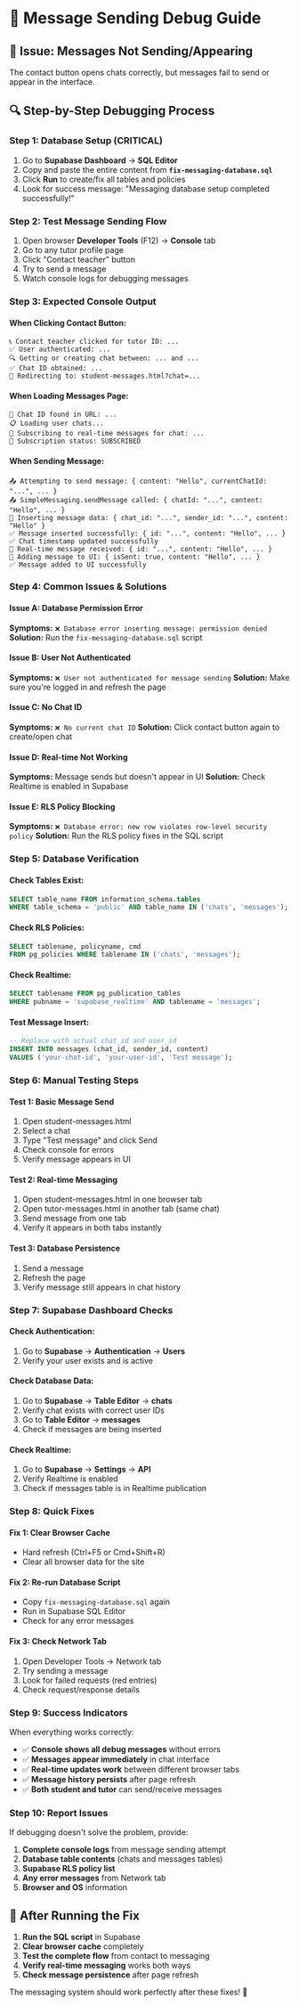 # 🔧 **Message Sending Debug Guide**

## 🎯 **Issue: Messages Not Sending/Appearing**

The contact button opens chats correctly, but messages fail to send or appear in the interface.

## 🔍 **Step-by-Step Debugging Process**

### **Step 1: Database Setup (CRITICAL)**
1. Go to **Supabase Dashboard** → **SQL Editor**
2. Copy and paste the entire content from **`fix-messaging-database.sql`**
3. Click **Run** to create/fix all tables and policies
4. Look for success message: "Messaging database setup completed successfully!"

### **Step 2: Test Message Sending Flow**
1. Open browser **Developer Tools** (F12) → **Console** tab
2. Go to any tutor profile page
3. Click "Contact teacher" button
4. Try to send a message
5. Watch console logs for debugging messages

### **Step 3: Expected Console Output**

#### **When Clicking Contact Button:**
```
📞 Contact teacher clicked for tutor ID: ...
✅ User authenticated: ...
🔍 Getting or creating chat between: ... and ...
✅ Chat ID obtained: ...
🔄 Redirecting to: student-messages.html?chat=...
```

#### **When Loading Messages Page:**
```
🔗 Chat ID found in URL: ...
📋 Loading user chats...
🔔 Subscribing to real-time messages for chat: ...
🔔 Subscription status: SUBSCRIBED
```

#### **When Sending Message:**
```
📤 Attempting to send message: { content: "Hello", currentChatId: "...", ... }
📤 SimpleMessaging.sendMessage called: { chatId: "...", content: "Hello", ... }
📝 Inserting message data: { chat_id: "...", sender_id: "...", content: "Hello" }
✅ Message inserted successfully: { id: "...", content: "Hello", ... }
✅ Chat timestamp updated successfully
📨 Real-time message received: { id: "...", content: "Hello", ... }
💬 Adding message to UI: { isSent: true, content: "Hello", ... }
✅ Message added to UI successfully
```

### **Step 4: Common Issues & Solutions**

#### **Issue A: Database Permission Error**
**Symptoms:** `❌ Database error inserting message: permission denied`
**Solution:** Run the `fix-messaging-database.sql` script

#### **Issue B: User Not Authenticated**
**Symptoms:** `❌ User not authenticated for message sending`
**Solution:** Make sure you're logged in and refresh the page

#### **Issue C: No Chat ID**
**Symptoms:** `❌ No current chat ID`
**Solution:** Click contact button again to create/open chat

#### **Issue D: Real-time Not Working**
**Symptoms:** Message sends but doesn't appear in UI
**Solution:** Check Realtime is enabled in Supabase

#### **Issue E: RLS Policy Blocking**
**Symptoms:** `❌ Database error: new row violates row-level security policy`
**Solution:** Run the RLS policy fixes in the SQL script

### **Step 5: Database Verification**

#### **Check Tables Exist:**
```sql
SELECT table_name FROM information_schema.tables 
WHERE table_schema = 'public' AND table_name IN ('chats', 'messages');
```

#### **Check RLS Policies:**
```sql
SELECT tablename, policyname, cmd 
FROM pg_policies WHERE tablename IN ('chats', 'messages');
```

#### **Check Realtime:**
```sql
SELECT tablename FROM pg_publication_tables 
WHERE pubname = 'supabase_realtime' AND tablename = 'messages';
```

#### **Test Message Insert:**
```sql
-- Replace with actual chat_id and user_id
INSERT INTO messages (chat_id, sender_id, content) 
VALUES ('your-chat-id', 'your-user-id', 'Test message');
```

### **Step 6: Manual Testing Steps**

#### **Test 1: Basic Message Send**
1. Open student-messages.html
2. Select a chat
3. Type "Test message" and click Send
4. Check console for errors
5. Verify message appears in UI

#### **Test 2: Real-time Messaging**
1. Open student-messages.html in one browser tab
2. Open tutor-messages.html in another tab (same chat)
3. Send message from one tab
4. Verify it appears in both tabs instantly

#### **Test 3: Database Persistence**
1. Send a message
2. Refresh the page
3. Verify message still appears in chat history

### **Step 7: Supabase Dashboard Checks**

#### **Check Authentication:**
1. Go to **Supabase** → **Authentication** → **Users**
2. Verify your user exists and is active

#### **Check Database Data:**
1. Go to **Supabase** → **Table Editor** → **chats**
2. Verify chat exists with correct user IDs
3. Go to **Table Editor** → **messages**
4. Check if messages are being inserted

#### **Check Realtime:**
1. Go to **Supabase** → **Settings** → **API**
2. Verify Realtime is enabled
3. Check if messages table is in Realtime publication

### **Step 8: Quick Fixes**

#### **Fix 1: Clear Browser Cache**
- Hard refresh (Ctrl+F5 or Cmd+Shift+R)
- Clear all browser data for the site

#### **Fix 2: Re-run Database Script**
- Copy `fix-messaging-database.sql` again
- Run in Supabase SQL Editor
- Check for any error messages

#### **Fix 3: Check Network Tab**
1. Open Developer Tools → Network tab
2. Try sending a message
3. Look for failed requests (red entries)
4. Check request/response details

### **Step 9: Success Indicators**

When everything works correctly:
- ✅ **Console shows all debug messages** without errors
- ✅ **Messages appear immediately** in chat interface
- ✅ **Real-time updates work** between different browser tabs
- ✅ **Message history persists** after page refresh
- ✅ **Both student and tutor** can send/receive messages

### **Step 10: Report Issues**

If debugging doesn't solve the problem, provide:
1. **Complete console logs** from message sending attempt
2. **Database table contents** (chats and messages tables)
3. **Supabase RLS policy list** 
4. **Any error messages** from Network tab
5. **Browser and OS** information

## 🚀 **After Running the Fix**

1. **Run the SQL script** in Supabase
2. **Clear browser cache** completely
3. **Test the complete flow** from contact to messaging
4. **Verify real-time messaging** works both ways
5. **Check message persistence** after page refresh

The messaging system should work perfectly after these fixes! 🎯
